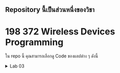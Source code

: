 ## Repository นี้เป็นส่วนหนึ่งของวิชา
# 198 372 Wireless Devices Programming

ใน repo นี้ คุณสามารถเลือกดู Code ของแลปต่าง ๆ ดังนี้
<details>
<summary>Lab 03</summary>
- [MyFirstApp](https://github.com/teema15135/laboratory-wdp/tree/master/lab_03/MyFirstApp)
- [FavoriteToys](https://github.com/teema15135/laboratory-wdp/tree/master/lab_03/FavoriteToys)
</details>


